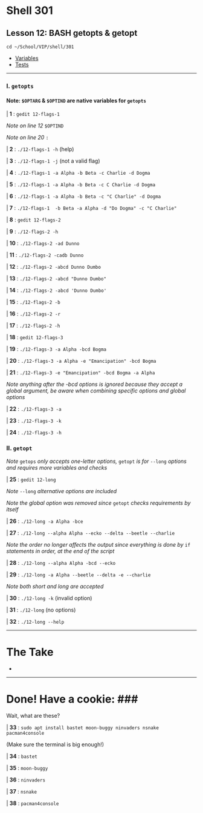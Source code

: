 # Shell 301
## Lesson 12: BASH getopts & getopt

`cd ~/School/VIP/shell/301`

- [Variables](https://github.com/inkVerb/vip/blob/master/Cheat-Sheets/Variables.md)
- [Tests](https://github.com/inkVerb/vip/blob/master/Cheat-Sheets/Tests.md)

___

### I. `getopts`

#### Note: `$OPTARG` & `$OPTIND` are native variables for `getopts`

| **1** : `gedit 12-flags-1`

*Note on line 12* `$OPTIND`


*Note on line 20* `:`


| **2** : `./12-flags-1 -h` (help)

| **3** : `./12-flags-1 -j` (not a valid flag)

| **4** : `./12-flags-1 -a Alpha -b Beta -c Charlie -d Dogma`

| **5** : `./12-flags-1 -a Alpha -b Beta -c C Charlie -d Dogma`

| **6** : `./12-flags-1 -a Alpha -b Beta -c "C Charlie" -d Dogma`

| **7** : `./12-flags-1  -b Beta -a Alpha -d "Do Dogma" -c "C Charlie" `

| **8** : `gedit 12-flags-2`

| **9** : `./12-flags-2 -h`

| **10** : `./12-flags-2 -ad Dunno`

| **11** : `./12-flags-2 -cadb Dunno`

| **12** : `./12-flags-2 -abcd Dunno Dumbo`

| **13** : `./12-flags-2 -abcd "Dunno Dumbo"`

| **14** : `./12-flags-2 -abcd 'Dunno Dumbo'`

| **15** : `./12-flags-2 -b`

| **16** : `./12-flags-2 -r`

| **17** : `./12-flags-2 -h`

| **18** : `gedit 12-flags-3`

| **19** : `./12-flags-3 -a Alpha -bcd Bogma`

| **20** : `./12-flags-3 -a Alpha -e "Emancipation" -bcd Bogma`

| **21** : `./12-flags-3 -e "Emancipation" -bcd Bogma -a Alpha`

*Note anything after the -bcd options is ignored because they accept a global argument, be aware when combining specific options and global options*

| **22** : `./12-flags-3 -a`

| **23** : `./12-flags-3 -k`

| **24** : `./12-flags-3 -h`

### II. `getopt`

*Note* `getops` *only accepts one-letter options,* `getopt` *is for* `--long` *options and requires more variables and checks*

| **25** : `gedit 12-long`

*Note* `--long` *alternative options are included*

*Note the global option was removed since* `getopt` *checks requirements by itself*

| **26** : `./12-long -a Alpha -bce`

| **27** : `./12-long --alpha Alpha --ecko --delta --beetle --charlie `

*Note the order no longer affects the output since everything is done by* `if` *statements in order, at the end of the script*

| **28** : `./12-long --alpha Alpha -bcd --ecko`

| **29** : `./12-long -a Alpha --beetle --delta -e --charlie`

*Note both short and long are accepted*

| **30** : `./12-long -k` (invalid option)

| **31** : `./12-long` (no options)

| **32** : `./12-long --help`

___

# The Take

-

___

# Done! Have a cookie: ### #

Wait, what are these?

| **33** : `sudo apt install bastet moon-buggy ninvaders nsnake pacman4console`

(Make sure the terminal is big enough!)

| **34** : `bastet`

| **35** : `moon-buggy`

| **36** : `ninvaders`

| **37** : `nsnake`

| **38** : `pacman4console`
